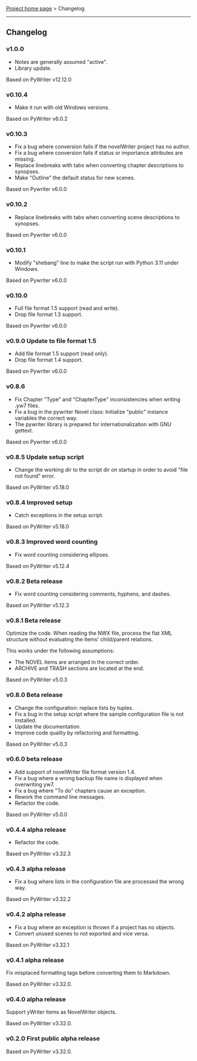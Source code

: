 [Project home page](index) > Changelog

------------------------------------------------------------------------

## Changelog

### v1.0.0

- Notes are generally assumed "active".
- Library update.

Based on PyWriter v12.12.0

### v0.10.4

- Make it run with old Windows versions.

Based on PyWriter v6.0.2

### v0.10.3

- Fix a bug where conversion fails if the novelWriter project has no author.
- Fix a bug where conversion fails if status or importance attributes are missing.
- Replace linebreaks with tabs when converting chapter descriptions to synopses.
- Make "Outline" the default status for new scenes.

Based on Pywriter v6.0.0

### v0.10.2

- Replace linebreaks with tabs when converting scene descriptions to synopses.

Based on Pywriter v6.0.0

### v0.10.1

- Modify "shebang" line to make the script run with Python 3.11 under Windows.

Based on Pywriter v6.0.0

### v0.10.0

- Full file format 1.5 support (read and write). 
- Drop file format 1.3 support. 

Based on Pywriter v6.0.0

### v0.9.0 Update to file format 1.5

- Add file format 1.5 support (read only). 
- Drop file format 1.4 support. 

Based on Pywriter v6.0.0

### v0.8.6

- Fix Chapter "Type" and "ChapterType" inconsistencies when writing .yw7 files.
- Fix a bug in the pywriter Novel class: Initialize "public" instance variables the correct way.
- The pywriter library is prepared for internationalization with GNU gettext.

Based on Pywriter v6.0.0

### v0.8.5 Update setup script

- Change the working dir to the script dir on startup in order to avoid "file not found" error.

Based on PyWriter v5.18.0

### v0.8.4 Improved setup

- Catch exceptions in the setup script.

Based on PyWriter v5.18.0

### v0.8.3 Improved word counting

- Fix word counting considering ellipses.

Based on PyWriter v5.12.4

### v0.8.2 Beta release

- Fix word counting considering comments, hyphens, and dashes.

Based on PyWriter v5.12.3

### v0.8.1 Beta release

Optimize the code.
When reading the NWX file, process the flat XML structure
without evaluating the items' child/parent relations.

This works under the following assumptions:
- The NOVEL items are arranged in the correct order.
- ARCHIVE and TRASH sections are located at the end. 

Based on PyWriter v5.0.3

### v0.8.0 Beta release

- Change the configuration: replace lists by tuples.
- Fix a bug in the setup script where the sample configuration file is not installed.
- Update the documentation.
- Improve code quality by refactoring and formatting.

Based on PyWriter v5.0.3

### v0.6.0 beta release

- Add support of novelWriter file format version 1.4.
- Fix a bug where a wrong backup file name is displayed when overwriting yw7.
- Fix a bug where "To do" chapters cause an exception.
- Rework the command line messages. 
- Refactor the code.

Based on PyWriter v5.0.0

### v0.4.4 alpha release

- Refactor the code.

Based on PyWriter v3.32.3

### v0.4.3 alpha release

- Fix a bug where lists in the configuration file are processed the wrong way.

Based on PyWriter v3.32.2

### v0.4.2 alpha release

- Fix a bug where an exception is thrown if a project has no objects.
- Convert unused scenes to not exported and vice versa.

Based on PyWriter v3.32.1

### v0.4.1 alpha release

Fix misplaced formatting tags before converting them to Markdown.

Based on PyWriter v3.32.0.

### v0.4.0 alpha release

Support yWriter items as NovelWriter objects.

Based on PyWriter v3.32.0.

### v0.2.0 First public alpha release

Based on PyWriter v3.32.0.

